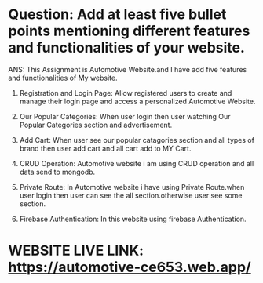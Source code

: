 # Question: Add at least five bullet points mentioning different features and functionalities of your website.

ANS: This Assignment is Automotive Website.and I have add five features and functionalities of My website.

 1. Registration and Login Page: Allow registered users to create and manage their login page and access a personalized Automotive Website.

 2.  Our Popular Categories: When user login then user watching Our Popular Categories section and advertisement.

 3. Add Cart: When user see our popular catagories section and all types of brand then user add cart and all cart add to MY Cart.

 4. CRUD Operation: Automotive website i am using CRUD operation and all data send to mongodb.

 5. Private Route: In Automotive website i have using Private Route.when  user login then user can see the all section.otherwise user see some section.

 6. Firebase Authentication: In this website using firebase Authentication.


 # WEBSITE LIVE LINK: https://automotive-ce653.web.app/
